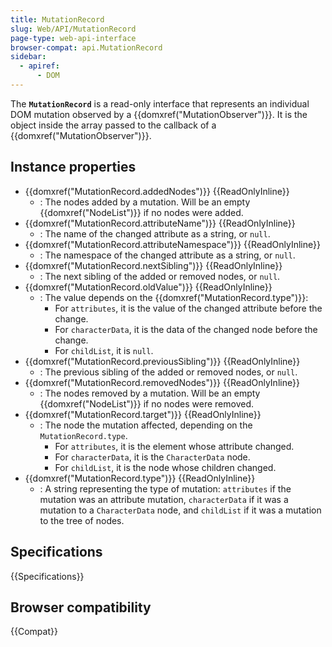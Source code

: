 ```yaml
---
title: MutationRecord
slug: Web/API/MutationRecord
page-type: web-api-interface
browser-compat: api.MutationRecord
sidebar:
  - apiref:
      - DOM
---
```


The **`MutationRecord`** is a read-only interface that represents an individual DOM mutation observed by a {{domxref("MutationObserver")}}. It is the object inside the array passed to the callback of a {{domxref("MutationObserver")}}.

## Instance properties

- {{domxref("MutationRecord.addedNodes")}} {{ReadOnlyInline}}
  - : The nodes added by a mutation. Will be an empty {{domxref("NodeList")}} if no nodes were added.
- {{domxref("MutationRecord.attributeName")}} {{ReadOnlyInline}}
  - : The name of the changed attribute as a string, or `null`.
- {{domxref("MutationRecord.attributeNamespace")}} {{ReadOnlyInline}}
  - : The namespace of the changed attribute as a string, or `null`.
- {{domxref("MutationRecord.nextSibling")}} {{ReadOnlyInline}}
  - : The next sibling of the added or removed nodes, or `null`.
- {{domxref("MutationRecord.oldValue")}} {{ReadOnlyInline}}
  - : The value depends on the {{domxref("MutationRecord.type")}}:
    - For `attributes`, it is the value of the changed attribute before the change.
    - For `characterData`, it is the data of the changed node before the change.
    - For `childList`, it is `null`.
- {{domxref("MutationRecord.previousSibling")}} {{ReadOnlyInline}}
  - : The previous sibling of the added or removed nodes, or `null`.
- {{domxref("MutationRecord.removedNodes")}} {{ReadOnlyInline}}
  - : The nodes removed by a mutation. Will be an empty {{domxref("NodeList")}} if no nodes were removed.
- {{domxref("MutationRecord.target")}} {{ReadOnlyInline}}
  - : The node the mutation affected, depending on the `MutationRecord.type`.
    - For `attributes`, it is the element whose attribute changed.
    - For `characterData`, it is the `CharacterData` node.
    - For `childList`, it is the node whose children changed.
- {{domxref("MutationRecord.type")}} {{ReadOnlyInline}}
  - : A string representing the type of mutation: `attributes` if the mutation was an attribute mutation, `characterData` if it was a mutation to a `CharacterData` node, and `childList` if it was a mutation to the tree of nodes.

## Specifications

{{Specifications}}

## Browser compatibility

{{Compat}}
